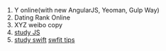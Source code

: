 1. Y online(with new AngularJS, Yeoman, Gulp Way)
2. Dating Rank Online
3. XYZ weibo copy
4. [study JS](https://www.udacity.com/course/viewer#!/c-ud015/l-2593668697/m-3479768789)
5. [study swift](http://numbbbbb.gitbooks.io/-the-swift-programming-language-/content/chapter2/01_The_Basics.html) [swfit tips](http://swifter.tips/currying/)